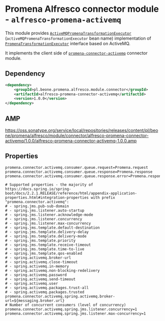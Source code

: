# Promena Alfresco connector module - `alfresco-promena-activemq`
This module provides [`ActiveMQPromenaTransformationExecutor`](./src/main/kotlin/pl/beone/promena/alfresco/module/connector/activemq/external/transformation/ActiveMQPromenaTransformationExecutor.kt) (`activeMQPromenaTransformationExecutor` bean name) implementation of [`PromenaTransformationExecutor`](./../../alfresco-promena-core/src/main/kotlin/pl/beone/promena/alfresco/module/core/contract/transformation/PromenaTransformationExecutor.kt) interface based on ActiveMQ.

It implements the client side of [`promena-connector-activemq`](https://github.com/BeOne-PL/promena/tree/master/module/connector/activemq) connector module.

## Dependency
```xml
<dependency>
    <groupId>pl.beone.promena.alfresco.module.connector</groupId>
    <artifactId>alfresco-promena-connector-activemq</artifactId>
    <version>1.0.0</version>
</dependency>
```

## AMP
https://oss.sonatype.org/service/local/repositories/releases/content/pl/beone/promena/alfresco/module/connector/alfresco-promena-connector-activemq/1.0.0/alfresco-promena-connector-activemq-1.0.0.amp

## Properties
```properties
promena.connector.activemq.consumer.queue.request=Promena.request
promena.connector.activemq.consumer.queue.response=Promena.response
promena.connector.activemq.consumer.queue.response.error=Promena.response.error

# Supported properties - the majority of https://docs.spring.io/spring-boot/docs/2.2.1.RELEASE/reference/html/appendix-application-properties.html#integration-properties with prefix "promena.connector.activemq":
# - spring.jms.pub-sub-domain
# - spring.jms.listener.auto-startup
# - spring.jms.listener.acknowledge-mode
# - spring.jms.listener.concurrency
# - spring.jms.listener.max-concurrency
# - spring.jms.template.default-destination
# - spring.jms.template.delivery-delay
# - spring.jms.template.delivery-mode
# - spring.jms.template.priority
# - spring.jms.template.receive-timeout
# - spring.jms.template.time-to-live
# - spring.jms.template.qos-enabled
# - spring.activemq.broker-url
# - spring.activemq.close-timeout
# - spring.activemq.in-memory
# - spring.activemq.non-blocking-redelivery
# - spring.activemq.password
# - spring.activemq.send-timeout
# - spring.activemq.user
# - spring.activemq.packages.trust-all
# - spring.activemq.packages.trusted
promena.connector.activemq.spring.activemq.broker-url=${messaging.broker.url}
# Number of concurrent consumers (level of concurrency)
promena.connector.activemq.spring.jms.listener.concurrency=1
promena.connector.activemq.spring.jms.listener.max-concurrency=1
```
